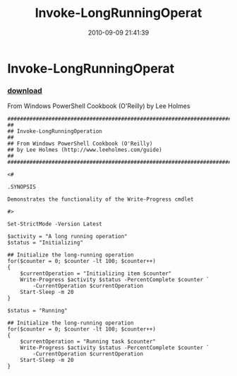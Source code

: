 ﻿---
pid:            2182
parent:         0
children:       
poster:         Lee Holmes
title:          Invoke-LongRunningOperat
date:           2010-09-09 21:41:39
description:    From Windows PowerShell Cookbook (O'Reilly) by Lee Holmes
format:         posh
---

# Invoke-LongRunningOperat

### [download](2182.ps1)  

From Windows PowerShell Cookbook (O'Reilly) by Lee Holmes

```posh
##############################################################################
##
## Invoke-LongRunningOperation
##
## From Windows PowerShell Cookbook (O'Reilly)
## by Lee Holmes (http://www.leeholmes.com/guide)
##
##############################################################################

<#

.SYNOPSIS

Demonstrates the functionality of the Write-Progress cmdlet

#>

Set-StrictMode -Version Latest

$activity = "A long running operation"
$status = "Initializing"

## Initialize the long-running operation
for($counter = 0; $counter -lt 100; $counter++)
{
    $currentOperation = "Initializing item $counter"
    Write-Progress $activity $status -PercentComplete $counter `
        -CurrentOperation $currentOperation
    Start-Sleep -m 20
}

$status = "Running"

## Initialize the long-running operation
for($counter = 0; $counter -lt 100; $counter++)
{
    $currentOperation = "Running task $counter"
    Write-Progress $activity $status -PercentComplete $counter `
        -CurrentOperation $currentOperation
    Start-Sleep -m 20
}
```
